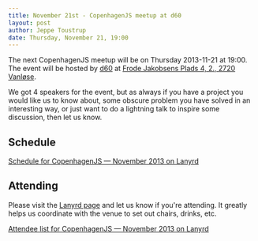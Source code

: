```yaml
---
title: November 21st - CopenhagenJS meetup at d60
layout: post
author: Jeppe Toustrup
date: Thursday, November 21, 19:00
---
```


The next CopenhagenJS meetup will be on Thursday 2013-11-21 at 19:00. The event will be hosted by [d60](http://www.d60.dk/) at [Frode Jakobsens Plads 4, 2., 2720 Vanløse](http://goo.gl/maps/f4i7K).

We got 4 speakers for the event, but as always if you have a project you would like us to know about, some obscure problem you have solved in an interesting way, or just want to do a lightning talk to inspire some discussion, then let us know.

## Schedule

<div class="lanyrd-target-schedule">
    <a href="http://lanyrd.com/2013/copenhagenjs-november/schedule/"
        class="lanyrd-schedule"
        data-lanyrd-abstracts
        data-lanyrd-truncateabstracts="50"
        data-lanyrd-speakers
        data-lanyrd-speakerlabels>
        Schedule for CopenhagenJS — November 2013 on Lanyrd
    </a>
</div>

## Attending

Please visit the [Lanyrd page](http://lanyrd.com/2013/copenhagenjs-november/) and let us know if you're attending. It greatly helps us coordinate with the venue to set out chairs, drinks, etc.

<div class="lanyrd-target-participants">
    <a href="http://lanyrd.com/2013/copenhagenjs-november/attendees/"
        class="lanyrd-participants"
        data-lanyrd-limit="30">
        Attendee list for CopenhagenJS — November 2013 on Lanyrd
    </a>
</div>
